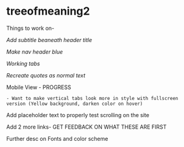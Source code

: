 # treeofmeaning2

Things to work on-

*Add subtitle beaneath header title*

*Make nav header blue*

*Working tabs* 

*Recreate quotes as normal text*

Mobile View - PROGRESS

    - Want to make vertical tabs look more in style with fullscreen version (Yellow background, darken color on hover)

Add placeholder text to properly test scrolling on the site

Add 2 more links- GET FEEDBACK ON WHAT THESE ARE FIRST

Further desc on Fonts and color scheme
